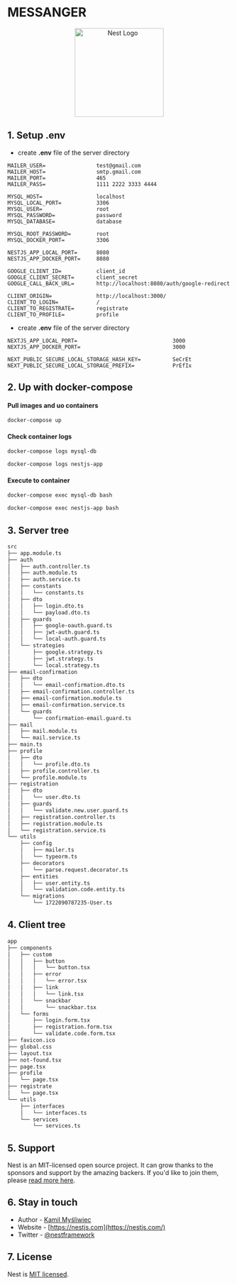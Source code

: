 # MESSANGER

<p align="center">
  <a href="http://nestjs.com/" target="blank"><img src="https://nestjs.com/img/logo-small.svg" width="200" alt="Nest Logo" /></a>
</p>

## 1. Setup .env

- create **.env** file of the server directory
```.env
MAILER_USER=                test@gmail.com
MAILER_HOST=                smtp.gmail.com
MAILER_PORT=                465
MAILER_PASS=                1111 2222 3333 4444

MYSQL_HOST=                 localhost
MYSQL_LOCAL_PORT=           3306
MYSQL_USER=                 root
MYSQL_PASSWORD=             password
MYSQL_DATABASE=             database

MYSQL_ROOT_PASSWORD=        root
MYSQL_DOCKER_PORT=          3306

NESTJS_APP_LOCAL_PORT=      8080
NESTJS_APP_DOCKER_PORT=     8080

GOOGLE_CLIENT_ID=           client_id
GOOGLE_CLIENT_SECRET=       client_secret
GOOGLE_CALL_BACK_URL=       http://localhost:8080/auth/google-redirect

CLIENT_ORIGIN=              http://localhost:3000/
CLIENT_TO_LOGIN=            /
CLIENT_TO_REGISTRATE=       registrate
CLIENT_TO_PROFILE=          profile
```

- create **.env** file of the server directory
```.env
NEXTJS_APP_LOCAL_PORT=                              3000
NEXTJS_APP_DOCKER_PORT=                             3000

NEXT_PUBLIC_SECURE_LOCAL_STORAGE_HASH_KEY=          SeCrEt
NEXT_PUBLIC_SECURE_LOCAL_STORAGE_PREFIX=            PrEfIx
```

## 2. Up with docker-compose

#### Pull images and uo containers
```sh
docker-compose up
```

#### Check container logs
```sh
docker-compose logs mysql-db

docker-compose logs nestjs-app
```

#### Execute to container

```sh
docker-compose exec mysql-db bash

docker-compose exec nestjs-app bash
```

## 3. Server tree

```sh
src
├── app.module.ts
├── auth
│   ├── auth.controller.ts
│   ├── auth.module.ts
│   ├── auth.service.ts
│   ├── constants
│   │   └── constants.ts
│   ├── dto
│   │   ├── login.dto.ts
│   │   └── payload.dto.ts
│   ├── guards
│   │   ├── google-oauth.guard.ts
│   │   ├── jwt-auth.guard.ts
│   │   └── local-auth.guard.ts
│   └── strategies
│       ├── google.strategy.ts
│       ├── jwt.strategy.ts
│       └── local.strategy.ts
├── email-confirmation
│   ├── dto
│   │   └── email-confirmation.dto.ts
│   ├── email-confirmation.controller.ts
│   ├── email-confirmation.module.ts
│   ├── email-confirmation.service.ts
│   └── guards
│       └── confirmation-email.guard.ts
├── mail
│   ├── mail.module.ts
│   └── mail.service.ts
├── main.ts
├── profile
│   ├── dto
│   │   └── profile.dto.ts
│   ├── profile.controller.ts
│   └── profile.module.ts
├── registration
│   ├── dto
│   │   └── user.dto.ts
│   ├── guards
│   │   └── validate.new.user.guard.ts
│   ├── registration.controller.ts
│   ├── registration.module.ts
│   └── registration.service.ts
└── utils
    ├── config
    │   ├── mailer.ts
    │   └── typeorm.ts
    ├── decorators
    │   └── parse.request.decorator.ts
    ├── entities
    │   ├── user.entity.ts
    │   └── validation.code.entity.ts
    └── migrations
        └── 1722090787235-User.ts
```

## 4. Client tree
```sh
app
├── components
│   ├── custom
│   │   ├── button
│   │   │   └── button.tsx
│   │   ├── error
│   │   │   └── error.tsx
│   │   ├── link
│   │   │   └── link.tsx
│   │   └── snackbar
│   │       └── snackbar.tsx
│   └── forms
│       ├── login.form.tsx
│       ├── registration.form.tsx
│       └── validate.code.form.tsx
├── favicon.ico
├── global.css
├── layout.tsx
├── not-found.tsx
├── page.tsx
├── profile
│   └── page.tsx
├── registrate
│   └── page.tsx
└── utils
    ├── interfaces
    │   └── interfaces.ts
    └── services
        └── services.ts
```

## 5. Support

Nest is an MIT-licensed open source project. It can grow thanks to the sponsors and support by the amazing backers. If you'd like to join them, please [read more here](https://docs.nestjs.com/support).

## 6. Stay in touch

- Author - [Kamil Myśliwiec](https://kamilmysliwiec.com)
- Website - [https://nestjs.com](https://nestjs.com/)
- Twitter - [@nestframework](https://twitter.com/nestframework)

## 7. License

Nest is [MIT licensed](LICENSE).
